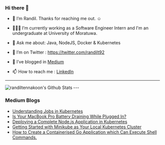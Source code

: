 ### Hi there 👋

- 🔭 I’m Randil. Thanks for reaching me out. ☺️

- 👨🏻‍💻 I’m currently working as a Software Engineer Intern and I'm an undergraduate at University of Moratuwa.

- 💬 Ask me about: Java, NodeJS, Docker & Kubernetes

- 🤔 I’m on Twitter : https://twitter.com/randilt92

- 🌱 I’ve blogged in [Medium](https://medium.com/@randilt) 

- 📫 How to reach me : [LinkedIn](https://lk.linkedin.com/in/randiltennakoon)


---
<img align="left" alt="randiltennakoon's Github Stats" src="https://github-readme-stats.codestackr.vercel.app/api?username=randiltennakoon&show_icons=true&hide_border=true" />
---

### Medium Blogs
<!-- BLOG-POST-LIST:START -->
- [Understanding Jobs in Kubernetes](https://levelup.gitconnected.com/understanding-jobs-in-kubernetes-541614ccd796?source=rss-b2aa6ee0b2d5------2)
- [Is Your MacBook Pro Battery Draining While Plugged In?](https://medium.com/macoclock/is-your-macbook-pro-battery-draining-while-plugged-in-4667373e01f8?source=rss-b2aa6ee0b2d5------2)
- [Deploying a Complete Node.js Application in Kubernetes](https://levelup.gitconnected.com/deploying-a-complete-node-js-application-in-kubernetes-90222481561f?source=rss-b2aa6ee0b2d5------2)
- [Getting Started with Minikube as Your Local Kubernetes Cluster](https://levelup.gitconnected.com/getting-started-with-minikube-as-your-local-kubernetes-cluster-d4eecbb4674e?source=rss-b2aa6ee0b2d5------2)
- [How to Create a Containerised Go Application which Can Execute Shell Commands.](https://levelup.gitconnected.com/how-to-create-a-containerised-go-application-which-can-execute-shell-commands-3677176950f3?source=rss-b2aa6ee0b2d5------2)
<!-- BLOG-POST-LIST:END -->



<!--
**randiltennakoon/randiltennakoon** is a ✨ _special_ ✨ repository because its `README.md` (this file) appears on your GitHub profile.

Here are some ideas to get you started:

- 🔭 I’m currently working on ...
- 🌱 I’m currently learning ...
- 👯 I’m looking to collaborate on ...
- 🤔 I’m looking for help with ...
- 💬 Ask me about ...
- 📫 How to reach me: ...
- 😄 Pronouns: ...
- ⚡ Fun fact: ...
-->

